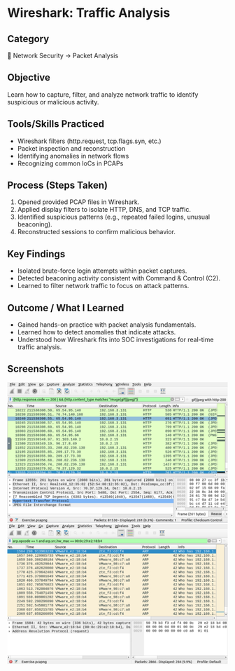 # Wireshark: Traffic Analysis

## Category  
📂 Network Security → Packet Analysis  

## Objective  
Learn how to capture, filter, and analyze network traffic to identify suspicious or malicious activity.  

## Tools/Skills Practiced  
- Wireshark filters (http.request, tcp.flags.syn, etc.)  
- Packet inspection and reconstruction  
- Identifying anomalies in network flows  
- Recognizing common IoCs in PCAPs  

## Process (Steps Taken)  
1. Opened provided PCAP files in Wireshark.  
2. Applied display filters to isolate HTTP, DNS, and TCP traffic.  
3. Identified suspicious patterns (e.g., repeated failed logins, unusual beaconing).  
4. Reconstructed sessions to confirm malicious behavior.  

## Key Findings  
- Isolated brute-force login attempts within packet captures.  
- Detected beaconing activity consistent with Command & Control (C2).  
- Learned to filter network traffic to focus on attack patterns.

## Outcome / What I Learned  
- Gained hands-on practice with packet analysis fundamentals.  
- Learned how to detect anomalies that indicate attacks.  
- Understood how Wireshark fits into SOC investigations for real-time traffic analysis. 

## Screenshots
![Wireshark](Screenshots/Wireshark1.png)
![Wireshark](Screenshots/Wireshark2.png)
 
